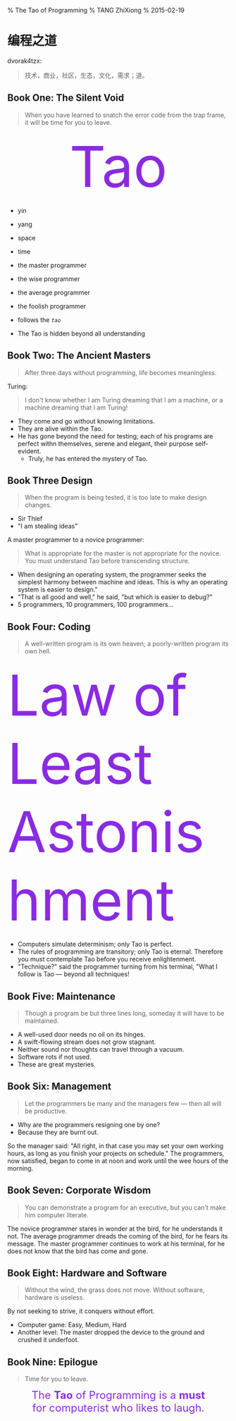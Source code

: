 % The Tao of Programming
% TANG ZhiXiong
% 2015-02-19

编程之道
========

dvorak4tzx: 

> 技术，商业，社区，生态，文化，需求；道。

Book One: The Silent Void
-------------------------

> When you have learned to snatch the error code from the trap frame, it will be time for you to leave.

<div style="font-size:128px;color:blueviolet;text-align:center">Tao</div>

* yin
* yang
* space
* time

* the master programmer
* the wise programmer
* the average programmer
* the foolish programmer

* follows the *`tao`*
* The Tao is hidden beyond all understanding

Book Two: The Ancient Masters
-----------------------------

> After three days without programming, life becomes meaningless.

Turing:

> I don't know whether I am Turing dreaming that I am a machine, or a machine dreaming that I am Turing!

* They come and go without knowing limitations.
* They are alive within the Tao.
* He has gone beyond the need for testing; each of his programs are perfect withn themselves, serene and elegant, their purpose self-evident. 
    + Truly, he has entered the mystery of Tao.

Book Three Design
-----------------

> When the program is being tested, it is too late to make design changes.

* Sir Thief
* "I am stealing ideas"

A master programmer to a novice programmer:

> What is appropriate for the master is not appropriate for the novice. You must understand Tao before transcending structure.

* When designing an operating system, the programmer seeks the simplest harmony between machine and ideas. This is why an operating system is easier to design." 
* "That is all good and well," he said, "but which is easier to debug?"
* 5 programmers, 10 programmers, 100 programmers...


Book Four: Coding
-----------------

> A well-written program is its own heaven; a poorly-written program its own hell.

<div style="color:blueviolet;font-size:128">Law of Least Astonishment</div>

* Computers simulate determinism; only Tao is perfect.
* The rules of programming are transitory; only Tao is eternal. Therefore you must contemplate Tao before you receive enlightenment.
* "Technique?" said the programmer turning from his terminal, "What I follow is Tao — beyond all techniques!

Book Five: Maintenance
----------------------

> Though a program be but three lines long, someday it will have to be maintained. 

* A well-used door needs no oil on its hinges.
* A swift-flowing stream does not grow stagnant.
* Neither sound nor thoughts can travel through a vacuum.
* Software rots if not used.
* These are great mysteries.

Book Six: Management
--------------------

> Let the programmers be many and the managers few — then all will be productive. 

* Why are the programmers resigning one by one?
* Because they are burnt out.

So the manager said: "All right, in that case you may set your own working hours, as long as you finish your projects on schedule." The programmers, now satisfied, began to come in at noon and work until the wee hours of the morning.

Book Seven: Corporate Wisdom
----------------------------

> You can demonstrate a program for an executive, but you can't make him computer literate.

The novice programmer stares in wonder at the bird, for he understands it not. The average programmer dreads the coming of the bird, for he fears its message. The master programmer continues to work at his terminal, for he does not know that the bird has come and gone. 


Book Eight: Hardware and Software
---------------------------------

> Without the wind, the grass does not move. Without software, hardware is useless.

By not seeking to strive, it conquers without effort.

* Computer game: Easy, Medium, Hard
* Another level: The master dropped the device to the ground and crushed it underfoot.


Book Nine: Epilogue
-------------------

> Time for you to leave.

<div style="text-align:center;color:blueviolet;font-size:24px;">The <b>Tao</b> of Programming is a <b>must</b> <br> for computerist who likes to laugh.</div>